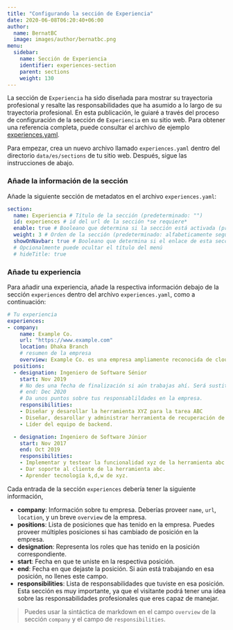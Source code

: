 ```yaml
---
title: "Configurando la sección de Experiencia"
date: 2020-06-08T06:20:40+06:00
author:
  name: BernatBC
  image: images/author/bernatbc.png
menu:
  sidebar:
    name: Sección de Experiencia
    identifier: experiences-section
    parent: sections
    weight: 130
---
```


La sección de `Experiencia` ha sido diseñada para mostrar su trayectoria profesional y resalte las responsabilidades que ha asumido a lo largo de su trayectoria profesional. En esta publicación, le guiaré a través del proceso de configuración de la sección de `Experiencia` en su sitio web. Para obtener una referencia completa, puede consultar el archivo de ejemplo [experiences.yaml](https://github.com/hugo-toha/hugo-toha.github.io/blob/main/data/en/sections/experiences.yaml).

Para empezar, crea un nuevo archivo llamado `experiences.yaml` dentro del directorio `data/es/sections` de tu sitio web. Después, sigue las instrucciones de abajo.

### Añade la información de la sección

Añade la siguiente sección de metadatos en el archivo `experiences.yaml`:

```yaml
section:
  name: Experiencia # Título de la sección (predeterminado: "")
  id: experiences # id del url de la sección *se requiere*
  enable: true # Booleano que determina si la sección está activada (predeterminado: false)
  weight: 3 # Orden de la sección (predeterminado: alfabeticamente seguida del peso)
  showOnNavbar: true # Booleano que determina si el enlace de esta sección debe aparecer en la barra de navegación
  # Opcionalmente puede ocultar el título del menú
  # hideTitle: true
```


### Añade tu experiencia

Para añadir una experiencia, añade la respectiva información debajo de la sección `experiences` dentro del archivo `experiences.yaml`, como a continuación:

```yaml
# Tu experiencia
experiences:
- company:
    name: Example Co.
    url: "https://www.example.com"
    location: Dhaka Branch
    # resumen de la empresa
    overview: Example Co. es una empresa ampliamente reconocida de cloud-native development. Crea herramientas para Kubernetes.
  positions:
  - designation: Ingeniero de Software Sénior
    start: Nov 2019
    # No des una fecha de finalización si aún trabajas ahí. Será sustituida "Presente"
    # end: Dec 2020
    # Da unos puntos sobre tus responsablildades en la empresa.
    responsibilities:
    - Diseñar y desarollar la herramienta XYZ para la tarea ABC
    - Diseñar, desarollar y administrar herramienta de recuperación de desastres [Xtool](https://www.example.com) que hace copias de seguridad de volúmenes de Kubernetes, Bases de Datos y definición de recursos del clúster.
    - Líder del equipo de backend.

  - designation: Ingeniero de Software Júnior
    start: Nov 2017
    end: Oct 2019
    responsibilities:
    - Implementar y testear la funcionalidad xyz de la herramienta abc.
    - Dar soporte al cliente de la herramienta abc.
    - Aprender tecnología k,d,w de xyz.
```

Cada entrada de la sección `experiences` debería tener la siguiente información,

- **company**: Información sobre tu empresa. Deberías proveer `name`, `url`, `location`, y un breve `overview` de la empresa.
- **positions**: Lista de posiciones que has tenido en la empresa. Puedes proveer múltiples posiciones si has cambiado de posición en la empresa.
- **designation**: Representa los roles que has tenido en la posición correspondiente.
- **start**: Fecha en que te uniste en la respectiva posición.
- **end**: Fecha en que dejaste la posición. Si aún está trabajando en esa posición, no llenes este campo.
- **responsibilities**: Lista de responsabilidades que tuviste en esa posición. Esta sección es muy importante, ya que el visitante podrá tener una idea sobre las responsabilidades profesionales que eres capaz de manejar.

> Puedes usar la sintáctica de markdown en el campo `overview` de la sección `company` y el campo de `responsibilities`.

<!-- {{< vs 2 >}}

La siguiente imagen muestra cómo se distribuye el contenido de `experiences.yaml` de la sección de `Experiencia`.

{{< img src="images/experiences.png" >}} -->
